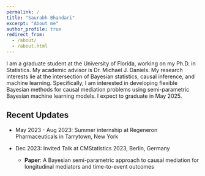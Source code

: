 ```yaml
---
permalink: /
title: "Saurabh Bhandari"
excerpt: "About me"
author_profile: true
redirect_from: 
  - /about/
  - /about.html
---
```


I am a graduate student at the University of Florida, working on my Ph.D. in Statistics. My academic advisor is Dr. Michael J. Daniels. My research interests lie at the intersection of Bayesian statistics, causal inference, and machine learning. Specifically, I am interested in developing flexible Bayesian methods for causal mediation problems using semi-parametric Bayesian machine learning models. I expect to graduate in May 2025.




## Recent Updates

  * May 2023 - Aug 2023: Summer internship at Regeneron Pharmaceuticals in Tarrytown, New York 
  
  * Dec 2023: Invited Talk at CMStatistics 2023, Berlin, Germany
      * **Paper**: A Bayesian semi-parametric approach to causal mediation for longitudinal mediators and time-to-event outcomes
  

